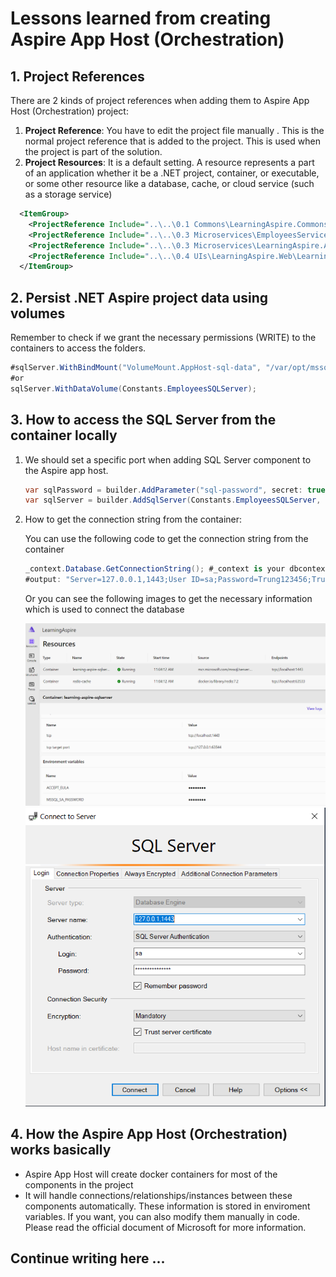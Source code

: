 # Lessons learned from creating Aspire App Host (Orchestration)


## 1. Project References
There are 2 kinds of project references when adding them to Aspire App Host (Orchestration) project:
1. **Project Reference**: You have to edit the project file manually . This is the normal project reference that is added to the project. This is used when the project is part of the solution.
2. **Project Resources**: It is a default setting. A resource represents a part of an application whether it be a .NET project, container, or executable, or some other resource like a database, cache, or cloud service (such as a storage service)

```xml
  <ItemGroup>
	<ProjectReference Include="..\..\0.1 Commons\LearningAspire.Commons\LearningAspire.Commons.csproj" IsAspireProjectResource="false" />
	<ProjectReference Include="..\..\0.3 Microservices\EmployeesService\EmployeesAPI\Employees.API.csproj" />
	<ProjectReference Include="..\..\0.3 Microservices\LearningAspire.ApiService\LearningAspire.ApiService.csproj" />
	<ProjectReference Include="..\..\0.4 UIs\LearningAspire.Web\LearningAspire.Web.csproj" />
  </ItemGroup>
```
## 2. Persist .NET Aspire project data using volumes
Remember to check if we grant the necessary permissions (WRITE) to the containers to access the folders.
```csharp
#sqlServer.WithBindMount("VolumeMount.AppHost-sql-data", "/var/opt/mssql");
#or
sqlServer.WithDataVolume(Constants.EmployeesSQLServer);
```
## 3. How to access the SQL Server from the container locally

1. We should set a specific port when adding SQL Server component to the Aspire app host. 
	```csharp
	var sqlPassword = builder.AddParameter("sql-password", secret: true);
	var sqlServer = builder.AddSqlServer(Constants.EmployeesSQLServer, password: sqlPassword, 1443);
	```

2. How to get the connection string from the container:

	You can use the following code to get the connection string from the container
	```csharp
	_context.Database.GetConnectionString(); #_context is your dbcontext
	#output: "Server=127.0.0.1,1443;User ID=sa;Password=Trung123456;TrustServerCertificate=true;Database=employees-sqldb"
	``` 

	Or you can see the following images to get the necessary information which is used to connect the database

	![/Images/aspire-host-sqlserver-port.PNG](./Images/aspire-host-sqlserver-port.PNG)
	![/Images/aspire-host-sqlserver-connect.PNG](./Images/aspire-host-sqlserver-connect.PNG)

## 4. How the Aspire App Host (Orchestration) works basically
* Aspire App Host will create docker containers for most of the components in the project 
* It will handle connections/relationships/instances between these components automatically. These information is stored in enviroment variables. 
If you want, you can also modify them manually in code. Please read the official document of Microsoft for more information.


## Continue writing here ...

